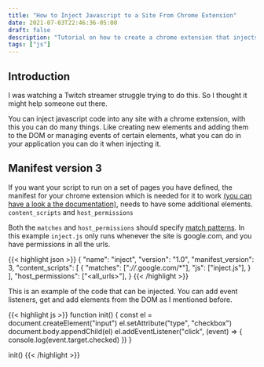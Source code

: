 ```yaml
---
title: "How to Inject Javascript to a Site From Chrome Extension"
date: 2021-07-03T22:46:36-05:00
draft: false
description: "Tutorial on how to create a chrome extension that injects code into a site"
tags: ["js"]
---
```


## Introduction

I was watching a Twitch streamer struggle trying to do this. So I thought it might help someone out there.

You can inject javascript code into any site with a chrome extension, with this you can do many things. Like creating new elements and adding them to the DOM or managing events of certain elements, what you can do in your application you can do it when injecting it.

## Manifest version 3

If you want your script to run on a set of pages you have defined, the manifest for your chrome extension which is needed for it to work [(you can have a look a the documentation)](https://developer.chrome.com/docs/extensions/mv3/getstarted/), needs to have some additional elements. `content_scripts` and `host_permissions`

Both the `matches` and `host_permissions` should specify [match patterns](https://developer.chrome.com/docs/extensions/mv3/match_patterns/). In this example `inject.js` only runs whenever the site is google.com, and you have permissions in all the urls.

{{< highlight json >}}
{
    "name": "inject",
    "version": "1.0",
    "manifest_version": 3,
    "content_scripts": [
        {
            "matches": ["*://*.google.com/*"],
            "js": ["inject.js"],
        }
    ],
    "host_permissions": ["<all_urls>"],
}
{{< /highlight >}}

This is an example of the code that can be injected. You can add event listeners, get and add elements from the DOM as I mentioned before.

{{< highlight js >}}
function init() {
    const el = document.createElement("input")
    el.setAttribute("type", "checkbox")
    document.body.appendChild(el)
    el.addEventListener("click", (event) => {
        console.log(event.target.checked)
    })
}

init()
{{< /highlight >}}
